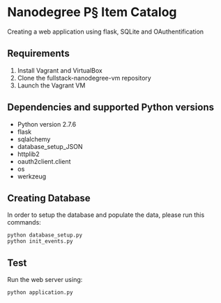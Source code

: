 Nanodegree P§ Item Catalog
================================

Creating a web application using flask, SQLite and OAuthentification

Requirements
------------
1. Install Vagrant and VirtualBox
2. Clone the fullstack-nanodegree-vm repository
3. Launch the Vagrant VM

Dependencies and supported Python versions
------------------------------------------
- Python version 2.7.6
- flask
- sqlalchemy
- database_setup_JSON
- httplib2
- oauth2client.client
- os
- werkzeug

Creating Database
----------------- 
In order to setup the database and populate the data, please run this commands:

    python database_setup.py
    python init_events.py

Test
------
Run the web server using:
```python
python application.py
```